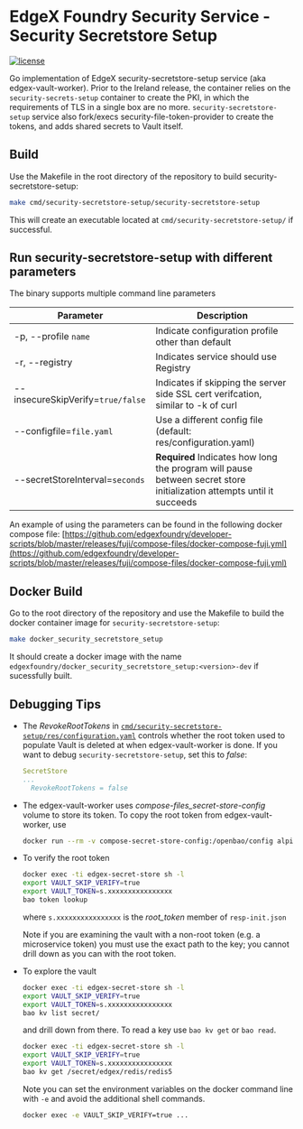 # EdgeX Foundry Security Service - Security Secretstore Setup

[![license](https://img.shields.io/badge/license-Apache%20v2.0-blue.svg)](LICENSE)

Go implementation of EdgeX security-secretstore-setup service (aka edgex-vault-worker). Prior to the Ireland release, the container relies on the `security-secrets-setup` container to create the PKI, in which the requirements of TLS in a single box are no more. `security-secretstore-setup` service also fork/execs security-file-token-provider to create the tokens, and adds shared secrets to Vault itself.

## Build

Use the Makefile in the root directory of the repository to build  security-secretstore-setup:

```sh
make cmd/security-secretstore-setup/security-secretstore-setup
```

This will create an executable located at `cmd/security-secretstore-setup/` if successful.

## Run security-secretstore-setup with different parameters

The binary supports multiple command line parameters

| Parameter                         | Description                                                                                                           |
|-----------------------------------|-----------------------------------------------------------------------------------------------------------------------|
| -p, --profile `name`              | Indicate configuration profile other than default                                                                     |
| -r, --registry                    | Indicates service should use Registry                                                                                 |
| --insecureSkipVerify=`true/false` | Indicates if skipping the server side SSL cert verifcation, similar to -k of curl                                     |
| --configfile=`file.yaml`          | Use a different config file (default: res/configuration.yaml)                                                         |
| --secretStoreInterval=`seconds`   | **Required** Indicates how long the program will pause between secret store initialization attempts until it succeeds |

An example of using the parameters can be found in the following docker compose
file:
[https://github.com/edgexfoundry/developer-scripts/blob/master/releases/fuji/compose-files/docker-compose-fuji.yml](https://github.com/edgexfoundry/developer-scripts/blob/master/releases/fuji/compose-files/docker-compose-fuji.yml)

## Docker Build

Go to the root directory of the repository and use the Makefile to build the docker container image for `security-secretstore-setup`:

```sh
make docker_security_secretstore_setup
```

It should create a docker image with the name `edgexfoundry/docker_security_secretstore_setup:<version>-dev` if sucessfully built.

## Debugging Tips

* The _RevokeRootTokens_ in [`cmd/security-secretstore-setup/res/configuration.yaml`](res/configuration.yaml) controls whether the root token used to populate Vault is deleted at when edgex-vault-worker is done. If you want to debug `security-secretstore-setup`, set this to _false_:

    ```yaml
    SecretStore
    ...
      RevokeRootTokens = false
    ```

* The edgex-vault-worker uses _compose-files_secret-store-config_ volume to store its token. To copy the root token from edgex-vault-worker, use

    ```sh
    docker run --rm -v compose-secret-store-config:/openbao/config alpine:latest cat /openbao/config/assets/resp-init.json > resp-init.json
    ```

* To verify the root token

    ```sh
    docker exec -ti edgex-secret-store sh -l
    export VAULT_SKIP_VERIFY=true
    export VAULT_TOKEN=s.xxxxxxxxxxxxxxxx
    bao token lookup
    ```

    where `s.xxxxxxxxxxxxxxxx` is the _root_token_ member of `resp-init.json`

    Note if you are examining the vault with a non-root token (e.g. a microservice token) you must use the exact path to the key; you cannot drill down as you can with the root token.

* To explore the vault

    ```sh
    docker exec -ti edgex-secret-store sh -l
    export VAULT_SKIP_VERIFY=true
    export VAULT_TOKEN=s.xxxxxxxxxxxxxxxx
    bao kv list secret/
    ```

    and drill down from there. To read a key use `bao kv get` or `bao read`.

    ```sh
    docker exec -ti edgex-secret-store sh -l
    export VAULT_SKIP_VERIFY=true
    export VAULT_TOKEN=s.xxxxxxxxxxxxxxxx
    bao kv get /secret/edgex/redis/redis5
    ```

    Note you can set the environment variables on the docker command line with `-e` and avoid the additional shell commands.

    ```sh
    docker exec -e VAULT_SKIP_VERIFY=true ...
    ```

